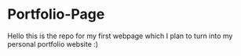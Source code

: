 # Portfolio-Page

Hello this is the repo for my first webpage which I plan to turn into my personal portfolio website :)
